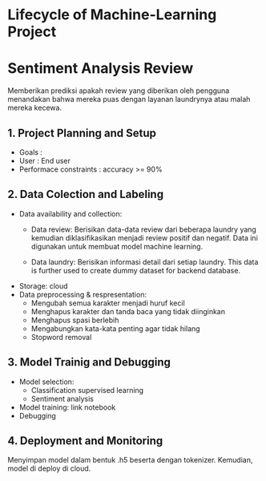 # Lifecycle of Machine-Learning Project

# Sentiment Analysis Review
Memberikan prediksi apakah review yang diberikan oleh pengguna menandakan bahwa mereka puas dengan layanan laundrynya atau malah mereka kecewa.

## 1. Project Planning and Setup
* Goals : 
* User : End user
* Performace constraints : accuracy >= 90%

## 2. Data Colection and Labeling
* Data availability and collection:
  * Data review: Berisikan data-data review dari beberapa laundry yang kemudian diklasifikasikan menjadi review positif dan negatif. Data ini digunakan untuk membuat model machine learning.
  
  * Data laundry: Berisikan informasi detail dari setiap laundry. This data is further used to create dummy dataset for backend database.
* Storage: cloud
* Data preprocessing & respresentation:
  * Mengubah semua karakter menjadi huruf kecil
  * Menghapus karakter dan tanda baca yang tidak diinginkan
  * Menghapus spasi berlebih
  * Mengabungkan kata-kata penting agar tidak hilang
  * Stopword removal

## 3. Model Trainig and Debugging
* Model selection: 
  * Classification supervised learning
  * Sentiment analysis
* Model training: link notebook
* Debugging

## 4. Deployment and Monitoring
Menyimpan model dalam bentuk .h5 beserta dengan tokenizer. Kemudian, model di deploy di cloud.
